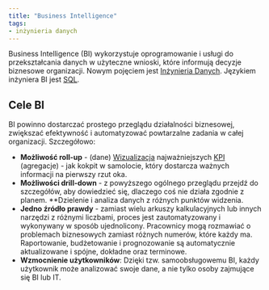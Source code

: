 ```yaml
---
title: "Business Intelligence"
tags:
- inżynieria danych
---
```

Business Intelligence (BI) wykorzystuje oprogramowanie i usługi do przekształcania danych w użyteczne wnioski, które informują decyzje biznesowe organizacji. Nowym pojęciem jest [Inżynieria Danych](notes/data%20engineering.md). Językiem inżyniera BI jest [SQL](notes/sql.md).

## Cele BI
BI powinno dostarczać prostego przeglądu działalności biznesowej, zwiększać efektywność i automatyzować powtarzalne zadania w całej organizacji. Szczegółowo:
  * **Możliwość roll-up** - (dane) [Wizualizacja](notes/Wizualizacja.md) najważniejszych [KPI](notes/KPI) (agregacje) - jak kokpit w samolocie, który dostarcza ważnych informacji na pierwszy rzut oka.
  * **Możliwości drill-down** - z powyższego ogólnego przeglądu przejdź do szczegółów, aby dowiedzieć się, dlaczego coś nie działa zgodnie z planem. **Dzielenie i analiza danych z różnych punktów widzenia.
  * **Jedno źródło prawdy** - zamiast wielu arkuszy kalkulacyjnych lub innych narzędzi z różnymi liczbami, proces jest zautomatyzowany i wykonywany w sposób ujednolicony. Pracownicy mogą rozmawiać o problemach biznesowych zamiast różnych numerów, które każdy ma. Raportowanie, budżetowanie i prognozowanie są automatycznie aktualizowane i spójne, dokładne oraz terminowe.
  * **Wzmocnienie użytkowników**: Dzięki tzw. samoobsługowemu BI, każdy użytkownik może analizować swoje dane, a nie tylko osoby zajmujące się BI lub IT.
